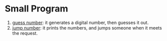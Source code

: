 # Small Program

1. [guess number](https://github.com/hanshihai/jeetcode/blob/master/doc/smallp/GuessIt.java): it generates a digital number, then guesses it out.
2. [jump number](https://github.com/hanshihai/jeetcode/blob/master/doc/smallp/JumpIt.java): it prints the numbers, and jumps someone when it meets the request.
